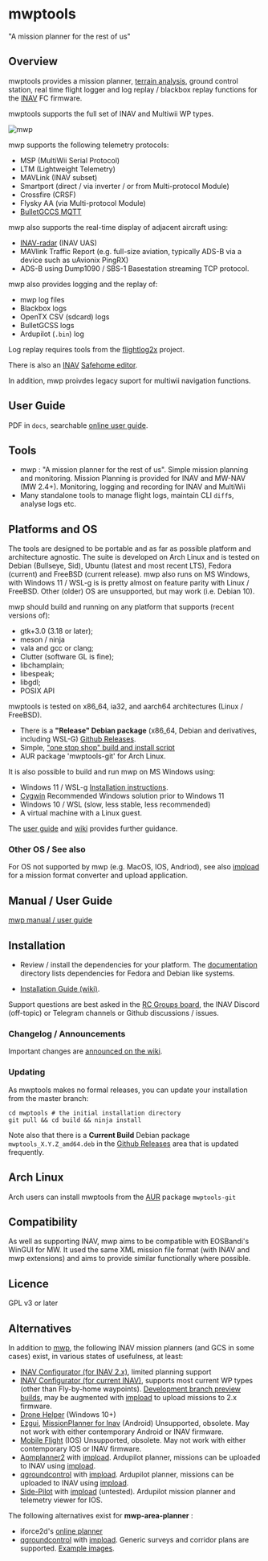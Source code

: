 mwptools
========

"A mission planner for the rest of us"

## Overview

mwptools provides a mission planner, [terrain analysis](https://github.com/stronnag/mwptools/wiki/Mission-Elevation-Plot-and-Terrain-Analysis), ground control station, real time flight logger and log replay / blackbox replay functions for the [INAV](https://github.com/iNavFlight/inav) FC firmware.

mwptools supports the full set of INAV and Multiwii WP types.

![mwp](https://raw.githubusercontent.com/wiki/stronnag/mwptools/images/ltm-normal.png)

mwp supports the following telemetry protocols:

* MSP (MultiWii Serial Protocol)
* LTM (Lightweight Telemetry)
* MAVLink (INAV subset)
* Smartport (direct /  via inverter / or from Multi-protocol Module)
* Crossfire (CRSF)
* Flysky AA (via Multi-protocol Module)
* [BulletGCCS MQTT](https://github.com/stronnag/mwptools/wiki/mqtt---bulletgcss-telemetry)

mwp also supports the real-time display of adjacent aircraft using:

* [INAV-radar](https://github.com/OlivierC-FR/ESP32-INAV-Radar/) (INAV UAS)
* MAVlink Traffic Report (e.g. full-size aviation, typically ADS-B via a device such as uAvionix PingRX)
* ADS-B using Dump1090 /  SBS-1 Basestation streaming TCP protocol.

mwp also provides logging and the replay of:

* mwp log files
* Blackbox logs
* OpenTX CSV (sdcard) logs
* BulletGCSS logs
* Ardupilot (`.bin`) log

Log replay requires tools from the [flightlog2x](https://github.com/stronnag/bbl2kml) project.

There is also an [INAV](https://github.com/iNavFlight/inav) [Safehome editor](https://github.com/stronnag/mwptools/wiki/mwp-safehomes-editor).

In addition, mwp proivdes legacy suport for multiwii navigation functions.

## User Guide

PDF in `docs`, searchable [online user guide](https://stronnag.github.io/mwptools/).

## Tools

 * mwp : "A mission planner for the rest of us". Simple mission planning and monitoring. Mission Planning is provided for INAV and MW-NAV (MW 2.4+). Monitoring, logging and recording for INAV and MultiWii
 * Many standalone tools to manage flight logs, maintain CLI `diff`s, analyse logs etc.

## Platforms and OS

The tools are designed to be portable and as far as possible platform and architecture agnostic. The suite is developed on Arch Linux and is tested on Debian (Bullseye, Sid), Ubuntu (latest and most recent LTS), Fedora (current)  and FreeBSD (current release). mwp also runs on MS Windows, with Windows 11 / WSL-g is is pretty almost on feature parity with Linux / FreeBSD. Other (older) OS are unsupported, but may work (i.e. Debian 10).

mwp should  build and running on any platform that supports (recent versions of):

 * gtk+3.0 (3.18 or later);
 * meson / ninja
 * vala and gcc or clang;
 * Clutter (software GL is fine);
 * libchamplain;
 * libespeak;
 * libgdl;
 * POSIX API

mwptools is tested on x86_64, ia32, and aarch64 architectures (Linux / FreeBSD).

* There is a **"Release" Debian package** (x86_64, Debian and derivatives, including WSL-G) [Github Releases](https://github.com/stronnag/mwptools/releases).
* Simple, ["one stop shop" build and install script](https://github.com/stronnag/mwptools/wiki/Building-with-meson-and-ninja/)
* AUR package 'mwptools-git' for Arch Linux.

It is also possible to build and run mwp on MS Windows using:

* Windows 11 / WSL-g [Installation instructions](https://github.com/stronnag/mwptools/wiki/mwp-in-Windows-11---WSL-G).
* [Cygwin](https://www.cygwin.com/) Recommended Windows solution prior to Windows 11
* Windows 10 / WSL (slow, less stable, less recommended)
* A virtual machine with a Linux guest.

The [user guide](https://stronnag.github.io/mwptools/) and [wiki](https://github.com/stronnag/mwptools/wiki) provides further guidance.

### Other OS / See also

For OS not supported by mwp (e.g. MacOS, IOS, Andriod), see also [impload](https://github.com/stronnag/impload) for a mission format converter and upload application.

## Manual / User Guide

[mwp manual / user guide](https://stronnag.github.io/mwptools/)

## Installation

* Review / install the dependencies for your platform. The [documentation](docs/) directory lists dependencies for Fedora and Debian like systems.

* [Installation Guide (wiki)](https://github.com/stronnag/mwptools/wiki/Building-with-meson-and-ninja/).

Support questions are best asked in the [RC Groups board](https://www.rcgroups.com/forums/showthread.php?2633708-mwp), the INAV Discord (off-topic) or Telegram channels or Github discussions / issues.

### Changelog / Announcements

Important changes are [announced on the wiki](https://github.com/stronnag/mwptools/wiki/Recent-Changes).

### Updating

As mwptools makes no formal releases, you can update your installation from the master branch:

````
cd mwptools # the initial installation directory
git pull && cd build && ninja install
````

Note also that there is a **Current Build** Debian package `mwptools_X.Y.Z_amd64.deb` in the [Github Releases](https://github.com/stronnag/mwptools/releases) area that is updated frequently.

## Arch Linux

Arch users can install mwptools from the [AUR](https://aur.archlinux.org/packages/mwptools-git) package `mwptools-git`

## Compatibility

As well as supporting INAV, mwp aims to be compatible with EOSBandi's WinGUI for MW. It used the same XML mission file format (with INAV and mwp extensions) and aims to provide similar functionally where possible.

## Licence

GPL v3 or later

## Alternatives

In addition to [mwp](https://github.com/stronnag/mwptools), the following INAV mission planners (and GCS in some cases) exist, in various states of usefulness, at least:

* [INAV Configurator (for INAV 2.x)](https://github.com/iNavFlight/inav-configurator/tree/2.6.1), limited planning support
* [INAV Configurator (for current INAV)]( https://github.com/iNavFlight/inav-configurator), supports most current WP types (other than Fly-by-home waypoints). [Development branch preview builds](http://seyrsnys.myzen.co.uk/inav-configurator-next/), may be augmented with [impload](https://github.com/stronnag/impload/) to upload missions to 2.x firmware.
* [Drone Helper](https://www.microsoft.com/en-us/p/drone-helper/9ncs8zwxn58x?activetab=pivot:overviewtab) (Windows 10+)
* [Ezgui](https://play.google.com/store/apps/details?id=com.ezio.multiwii&hl=en_GB), [MissionPlanner for Inav](https://play.google.com/store/apps/details?id=com.eziosoft.ezgui.inav&hl=en) (Android) Unsupported, obsolete. May not work with either contemporary Android or INAV firmware.
* [Mobile Flight](https://github.com/flyinghead/mobile-flight) (IOS) Unsupported, obsolete. May not work with either contemporary IOS or INAV firmware.
* [Apmplanner2](https://ardupilot.org/planner2/) with [impload](https://github.com/stronnag/impload/). Ardupilot planner, missions can be uploaded to INAV using [impload](https://github.com/stronnag/impload/).
* [qgroundcontrol](https://docs.qgroundcontrol.com/master/en/) with [impload](https://github.com/stronnag/impload/). Ardupilot planner, missions can be uploaded to INAV using [impload](https://github.com/stronnag/impload/).
* [Side-Pilot](https://sidepilot.net/) with [impload](https://github.com/stronnag/impload)  (untested). Ardupilot mission planner and telemetry viewer for IOS.

The following alternatives exist for **mwp-area-planner** :

* iforce2d's [online planner](http://www.iforce2d.net/surveyplanner)
*  [qgroundcontrol](https://docs.qgroundcontrol.com/master/en/) with [impload](https://github.com/stronnag/impload/). Generic surveys and corridor plans are supported. [Example images](https://github.com/stronnag/impload/releases/tag/3.146.697).
